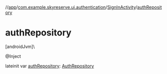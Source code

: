 //[app](../../../index.md)/[com.example.skyreserve.ui.authentication](../index.md)/[SignInActivity](index.md)/[authRepository](auth-repository.md)

# authRepository

[androidJvm]\

@<!---  GfmCommand {"@class":"org.jetbrains.dokka.gfm.ResolveLinkGfmCommand","dri":{"packageName":"javax.inject","classNames":"Inject","callable":null,"target":{"@class":"org.jetbrains.dokka.links.PointingToDeclaration"},"extra":null}} --->Inject<!--- --->

lateinit var [authRepository](auth-repository.md): [AuthRepository](../../com.example.skyreserve.repository/-auth-repository/index.md)
